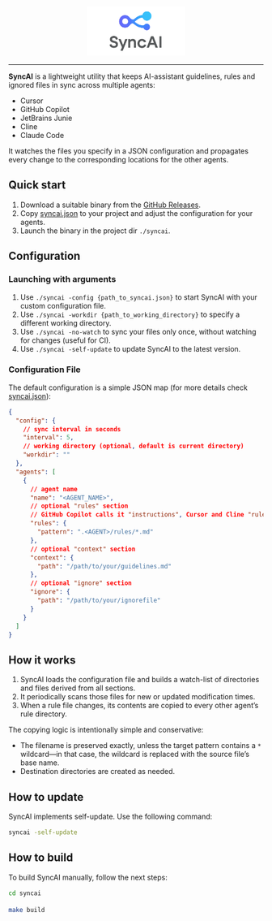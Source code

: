 <p align="center">
    <picture>
        <img src="https://github.com/flowmitry/syncai/raw/main/doc/assets/syncai_github.png" width="194">
    </picture>
</p>

---

**SyncAI** is a lightweight utility that keeps AI-assistant guidelines, rules and ignored files in sync across multiple
agents:

* Cursor
* GitHub Copilot
* JetBrains Junie
* Cline
* Claude Code

It watches the files you specify in a JSON configuration and propagates every change to the corresponding locations for
the other agents.

## Quick start

1. Download a suitable binary from the [GitHub Releases](https://github.com/flowmitry/syncai/releases).
2. Copy [syncai.json](syncai.json) to your project and adjust the configuration for your agents.
3. Launch the binary in the project dir `./syncai`.

## Configuration

### Launching with arguments

1. Use `./syncai -config {path_to_syncai.json}` to start SyncAI with your custom configuration file.
2. Use `./syncai -workdir {path_to_working_directory}` to specify a different working directory.
3. Use `./syncai -no-watch` to sync your files only once, without watching for changes  (useful for CI).
4. Use `./syncai -self-update` to update SyncAI to the latest version.

### Configuration File

The default configuration is a simple JSON map (for more details check [syncai.json](syncai.json)):

```json
{
  "config": {
    // sync interval in seconds
    "interval": 5,
    // working directory (optional, default is current directory)
    "workdir": ""
  },
  "agents": [
    {
      // agent name
      "name": "<AGENT_NAME>",
      // optional "rules" section
      // GitHub Copilot calls it "instructions", Cursor and Cline "rules"
      "rules": {
        "pattern": ".<AGENT>/rules/*.md"
      },
      // optional "context" section
      "context": {
        "path": "/path/to/your/guidelines.md"
      },
      // optional "ignore" section
      "ignore": {
        "path": "/path/to/your/ignorefile"
      }
    }
  ]
}
```

## How it works

1. SyncAI loads the configuration file and builds a watch-list of directories and files derived from all sections.
2. It periodically scans those files for new or updated modification times.
3. When a rule file changes, its contents are copied to every other agent’s rule directory.

The copying logic is intentionally simple and conservative:

* The filename is preserved exactly, unless the target pattern contains a `*` wildcard—in that case, the wildcard is
  replaced with the source file’s base name.
* Destination directories are created as needed.

## How to update

SyncAI implements self-update. Use the following command:

```bash
syncai -self-update
```

## How to build

To build SyncAI manually, follow the next steps:

```bash
cd syncai

make build
```
